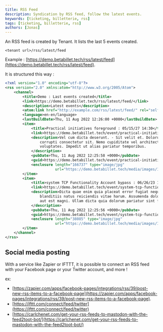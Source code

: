 ```yaml
---
title: RSS Feed
description: Syndication by RSS feed, follow the latest events.
keywords: [ticketing, billetterie, rss]
tags: [ticketing, billetterie, rss]
authors: [Jonas]
---
```


An RSS feed is created by Tenant. It lists the last 5 events created.

```
<tenant url>/rss/latest/feed
```

Example :
 [https://demo.betabillet.tech/rss/latest/feed](https://demo.betabillet.tech/rss/latest/feed).


It is structured this way :

```xml
<?xml version="1.0" encoding="utf-8"?>
<rss version="2.0" xmlns:atom="http://www.w3.org/2005/Atom">
    <channel>
        <title>Demo : Last events created</title>
        <link>https://demo.betabillet.tech/rss/latest/feed/</link>
        <description>Latest events</description>
        <atom:link href="http://example.com/rss/latest/feed/" rel="self"></atom:link>
        <language>en-en/language>
        <lastBuildDate>Thu, 11 Aug 2022 12:26:00 +0000</lastBuildDate>
        <item>
            <title>Practical initiatives foreground : 05/15/27 14:30</title>
            <link>https://demo.betabillet.tech/event/practical-initiatives-foreground-051527-1830/</link>
            <description>Vel cum dicta deserunt. - Sit velit et. Dolorum perspiciatis magnam mollitia libero amet
                corrupti consectetur sit. Nemo cupiditate vel architecto alias dolores dolor quisquam perferendis
                voluptates. Impedit ut alias pariatur temporibus.
            </description>
            <pubDate>Thu, 11 Aug 2022 12:25:58 +0000</pubDate>
            <guid>https://demo.betabillet.tech/event/practical-initiatives-foreground-051527-1830/</guid>
            <enclosure length="166737" type="image/jpg"
                       url="https://demo.betabillet.tech/media/images/1080_pEFtyVm.med"></enclosure>
        </item>
        <item>
            <title>system TCP Functionality Account bypass : 06/26/23 14:30</title>
            <link>https://demo.betabillet.tech/event/system-tcp-functionality-account-bypass-062623-1830/</link>
            <description>Dicta quae enim quia placeat error fugiat neque. - Aspernatur ut esse ducimus. Quae nam
                blanditiis natus reiciendis vitae harum. Assumenda dolor animi. Et assumenda sapiente blanditiis fuga
                aut est magni. Ullam dicta quia dolorum pariatur sint fugiat aliquid similique rerum.
            </description>
            <pubDate>Thu, 11 Aug 2022 12:25:56 +0000</pubDate>
            <guid>https://demo.betabillet.tech/event/system-tcp-functionality-account-bypass-062623-1830/</guid>
            <enclosure length="38085" type="image/jpg"
                       url="https://demo.betabillet.tech/media/images/1080_Yx3xFuJ.med"></enclosure>
        </item>
    </channel>
</rss>
```

## Social media posting

With a service like Zapier or IFTTT, it is possible to connect an RSS feed with your Facebook page or your Twitter account, and more !

ex:

- [https://zapier.com/apps/facebook-pages/integrations/rss/39/post-new-rss-items-to-a-facebook-page](https://zapier.com/apps/facebook-pages/integrations/rss/39/post-new-rss-items-to-a-facebook-page).
- [https://ifttt.com/connect/feed/twitter](https://ifttt.com/connect/feed/twitter)
- [https://carlchenet.com/get-your-rss-feeds-to-mastodon-with-the-feed2toot-bot/](https://carlchenet.com/get-your-rss-feeds-to-mastodon-with-the-feed2toot-bot/)

